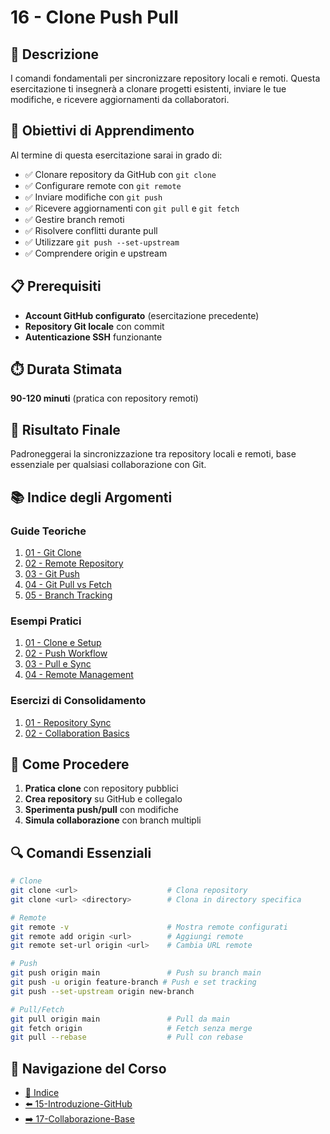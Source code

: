 # 16 - Clone Push Pull

## 📖 Descrizione

I comandi fondamentali per sincronizzare repository locali e remoti. Questa esercitazione ti insegnerà a clonare progetti esistenti, inviare le tue modifiche, e ricevere aggiornamenti da collaboratori.

## 🎯 Obiettivi di Apprendimento

Al termine di questa esercitazione sarai in grado di:

- ✅ Clonare repository da GitHub con `git clone`
- ✅ Configurare remote con `git remote`
- ✅ Inviare modifiche con `git push`
- ✅ Ricevere aggiornamenti con `git pull` e `git fetch`
- ✅ Gestire branch remoti
- ✅ Risolvere conflitti durante pull
- ✅ Utilizzare `git push --set-upstream`
- ✅ Comprendere origin e upstream

## 📋 Prerequisiti

- **Account GitHub configurato** (esercitazione precedente)
- **Repository Git locale** con commit
- **Autenticazione SSH** funzionante

## ⏱️ Durata Stimata

**90-120 minuti** (pratica con repository remoti)

## 🎯 Risultato Finale

Padroneggerai la sincronizzazione tra repository locali e remoti, base essenziale per qualsiasi collaborazione con Git.

## 📚 Indice degli Argomenti

### Guide Teoriche
1. [01 - Git Clone](./guide/01-git-clone.md)
2. [02 - Remote Repository](./guide/02-remote-repository.md)
3. [03 - Git Push](./guide/03-git-push.md)
4. [04 - Git Pull vs Fetch](./guide/04-pull-vs-fetch.md)
5. [05 - Branch Tracking](./guide/05-branch-tracking.md)

### Esempi Pratici
1. [01 - Clone e Setup](./esempi/01-clone-setup.md)
2. [02 - Push Workflow](./esempi/02-push-workflow.md)
3. [03 - Pull e Sync](./esempi/03-pull-sync.md)
4. [04 - Remote Management](./esempi/04-remote-management.md)

### Esercizi di Consolidamento
1. [01 - Repository Sync](./esercizi/01-repository-sync.md)
2. [02 - Collaboration Basics](./esercizi/02-collaboration-basics.md)

## 🚀 Come Procedere

1. **Pratica clone** con repository pubblici
2. **Crea repository** su GitHub e collegalo
3. **Sperimenta push/pull** con modifiche
4. **Simula collaborazione** con branch multipli

## 🔍 Comandi Essenziali

```bash
# Clone
git clone <url>                    # Clona repository
git clone <url> <directory>        # Clona in directory specifica

# Remote
git remote -v                      # Mostra remote configurati
git remote add origin <url>        # Aggiungi remote
git remote set-url origin <url>    # Cambia URL remote

# Push
git push origin main               # Push su branch main
git push -u origin feature-branch # Push e set tracking
git push --set-upstream origin new-branch

# Pull/Fetch
git pull origin main               # Pull da main
git fetch origin                   # Fetch senza merge
git pull --rebase                  # Pull con rebase
```

## 🔄 Navigazione del Corso

- [📑 Indice](../README.md)
- [⬅️ 15-Introduzione-GitHub](../15-Introduzione-GitHub/README.md)
- [➡️ 17-Collaborazione-Base](../17-Collaborazione-Base/README.md)
